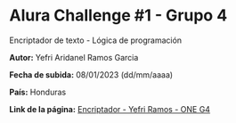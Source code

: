 # Alura Challenge #1 - Grupo 4

Encriptador de texto - Lógica de programación

**Autor:** Yefri Aridanel Ramos Garcia

**Fecha de subida:** 08/01/2023 (dd/mm/aaaa)

**País:** Honduras

**Link de la página:** 	[Encriptador - Yefri Ramos - ONE G4](https://yeffswd.github.io/AluraChallenge-1-Grupo4/)
